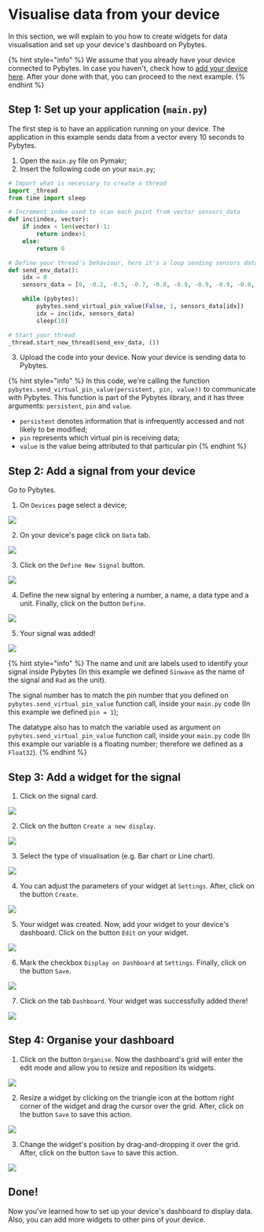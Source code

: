 # Visualise data from your device

In this section, we will explain to you how to create widgets for data visualisation and set up your device's dashboard on Pybytes.

{% hint style="info" %}
We assume that you already have your device connected to Pybytes. In case you haven't, check how to [add your device here](connect/). After your done with that, you can proceed to the next example.
{% endhint %}

## Step 1: Set up your application \(`main.py`)

The first step is to have an application running on your device. The application in this example sends data from a vector every 10 seconds to Pybytes.

1. Open the `main.py` file on Pymakr;
2. Insert the following code on your `main.py`;

```python
# Import what is necessary to create a thread
import _thread
from time import sleep

# Increment index used to scan each point from vector sensors_data
def inc(index, vector):
    if index < len(vector)-1:
        return index+1
    else:
        return 0

# Define your thread's behaviour, here it's a loop sending sensors data every 10 seconds
def send_env_data():
    idx = 0
    sensors_data = [0, -0.2, -0.5, -0.7, -0.8, -0.9, -0.9, -0.9, -0.8, -0.6, -0.4, -0.2, 0, 0.3, 0.5, 0.7, 0.8, 0.9, 0.9, 0.9, 0.8, 0.6, 0.4, 0.1]

    while (pybytes):
        pybytes.send_virtual_pin_value(False, 1, sensors_data[idx])
        idx = inc(idx, sensors_data)
        sleep(10)

# Start your thread
_thread.start_new_thread(send_env_data, ())
```

3. Upload the code into your device. Now your device is sending data to Pybytes.

{% hint style="info" %}
In this code, we're calling the function `pybytes.send_virtual_pin_value(persistent, pin, value))` to communicate with Pybytes. This function is part of the Pybytes library, and it has three arguments: `persistent`, `pin` and `value`.

* `persistent` denotes information that is infrequently accessed and not likely to be modified;
* `pin` represents which virtual pin is receiving data;
* `value` is the value being attributed to that particular pin
{% endhint %}

## Step 2: Add a signal from your device

Go to Pybytes.

1. On `Devices` page select a device;

![](../gitbook/assets/01%20%281%29.gif)

2. On your device's page click on `Data` tab.

![](../gitbook/assets/02-1.png)

3. Click on the `Define New Signal` button.

![](../gitbook/assets/03-1.png)

4. Define the new signal by entering a number, a name, a data type and a unit. Finally, click on the button `Define`.

![](../gitbook/assets/04-1.gif)

5. Your signal was added!

![](../gitbook/assets/05%20%281%29.png)

{% hint style="info" %}
The name and unit are labels used to identify your signal inside Pybytes \(In this example we defined `Sinwave` as the name of the signal and `Rad` as the unit).

The signal number has to match the pin number that you defined on `pybytes.send_virtual_pin_value` function call, inside your `main.py` code \(In this example we defined `pin = 1`);

The datatype also has to match the variable used as argument on `pybytes.send_virtual_pin_value` function call, inside your `main.py` code \(In this example our variable is a floating number; therefore we defined as a `Float32`).
{% endhint %}

## Step 3: Add a widget for the signal

1. Click on the signal card.

![](../gitbook/assets/01.png)

2. Click on the button `Create a new display`.

![](../gitbook/assets/02-1%20%281%29.png)

3. Select the type of visualisation \(e.g. Bar chart or Line chart).

![](../gitbook/assets/03.gif)

4. You can adjust the parameters of your widget at `Settings`. After, click on the button `Create`.

![](../gitbook/assets/04-1.png)

5. Your widget was created. Now, add your widget to your device's dashboard. Click on the button `Edit` on your widget.

![](../gitbook/assets/05-1.png)

6. Mark the checkbox `Display on Dashboard` at `Settings`. Finally, click on the button `Save`.

![](../gitbook/assets/06.gif)

7. Click on the tab `Dashboard`. Your widget was successfully added there!

![](../gitbook/assets/07.png)

## Step 4: Organise your dashboard

1. Click on the button `Organise`. Now the dashboard's grid will enter the edit mode and allow you to resize and reposition its widgets.

![](../gitbook/assets/edit-mode%20%281%29.gif)

2. Resize a widget by clicking on the triangle icon at the bottom right corner of the widget and drag the cursor over the grid. After, click on the button `Save` to save this action.

![](../gitbook/assets/02-1.gif)

3. Change the widget's position by drag-and-dropping it over the grid. After, click on the button `Save` to save this action.

![](../gitbook/assets/03-1.gif)

## Done!

Now you've learned how to set up your device's dashboard to display data. Also, you can add more widgets to other pins of your device.


